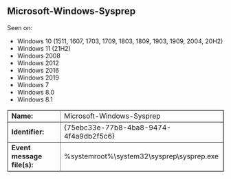 ## Microsoft-Windows-Sysprep

Seen on:
* Windows 10 (1511, 1607, 1703, 1709, 1803, 1809, 1903, 1909, 2004, 20H2)
* Windows 11 (21H2)
* Windows 2008
* Windows 2012
* Windows 2016
* Windows 2019
* Windows 7
* Windows 8.0
* Windows 8.1

<table border="1" class="docutils">
  <tbody>
    <tr>
      <td><b>Name:</b></td>
      <td>Microsoft-Windows-Sysprep</td>
    </tr>
    <tr>
      <td><b>Identifier:</b></td>
      <td>{75ebc33e-77b8-4ba8-9474-4f4a9db2f5c6}</td>
    </tr>
    <tr>
      <td><b>Event message file(s):</b></td>
      <td>%systemroot%\system32\sysprep\sysprep.exe</td>
    </tr>
  </tbody>
</table>

&nbsp;

